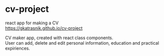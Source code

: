 # cv-project
react app for making a CV\
https://gkatrasnik.github.io/cv-project

CV maker app, created with react class components.\
User can add, delete and edit personal information, education and practical expiriences.
